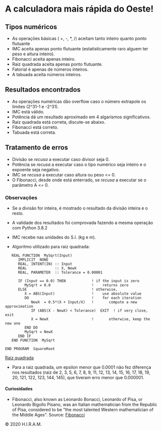 # A calculadora mais rápida do Oeste!

## Tipos numéricos

- As operações básicas ( +, -, \*, /) aceitam tanto inteiro quanto ponto
  flutuante
- IMC aceita apenas ponto flutuante (estatisticamente raro alguem ter peso e
  altura inteiro).
- Fibonacci aceita apenas inteiro.
- Raiz quadrada aceita apenas ponto flutuante.
- Fatorial é apenas de números inteiros.
- A tabuada aceita números inteiros.

## Resultados encontrados

- As operações numéricas dão overflow caso o número extrapole os limites (2^31-1
  e -2^31).
- IMC está válido.
- Potência dá um resultado aproximado em 4 algarismos significativos.
- Raiz quadrada está correta, discute-se abaixo.
- Fibonacci está correto.
- Tabuada está correta.

## Tratamento de erros

- Divisão se *recusa* a executar caso divisor seja 0.
- Potência se *recusa* a executar caso o tipo numérico seja inteiro e o expoente
  seja negativo.
- IMC se *recusa* a executar caso altura ou peso <= 0.
- O Fibonacci, desde onde está enterrado, se *recusa* a executar se o parâmetro
  A <= 0.

### Observações

- Se a divisão for inteira, é mostrado o resultado da divisão inteira e o resto.

- A validade dos resultados foi comprovada fazendo a mesma operação com Python
  3.8.2

- IMC recebe nas unidades do S.I. (kg e m).

- Algoritmo utilizado para raiz quadrada:

```
   REAL FUNCTION  MySqrt(Input)
      IMPLICIT  NONE
      REAL, INTENT(IN) :: Input
      REAL             :: X, NewX
      REAL, PARAMETER  :: Tolerance = 0.00001

      IF (Input == 0.0) THEN            ! if the input is zero
         MySqrt = 0.0                   !    returns zero
      ELSE                              ! otherwise,
         X = ABS(Input)                 !    use absolute value
         DO                             !    for each iteration
            NewX  = 0.5*(X + Input/X)   !       compute a new approximation
            IF (ABS(X - NewX) < Tolerance)  EXIT  ! if very close, exit
            X = NewX                    !       otherwise, keep the new one
         END DO
         MySqrt = NewX
      END IF
   END FUNCTION  MySqrt

END PROGRAM  SquareRoot
```
[Raiz
quadrada](https://pages.mtu.edu/~shene/COURSES/cs201/NOTES/chap06/sqrt-1.html)

- Para a raiz quadrada, um epsilon menor que 0.0001 não fez diferença nos
  resultados (raiz de 2, 3, 5, 6, 7, 8, 9, 11, 12, 13, 14, 15, 16, 17, 18, 19,
20, 121, 122, 123, 144, 145), que tiveram erro menor que 0.000001.

#### Curiosidades

- Fibonacci, also known as Leonardo Bonacci, Leonardo of Pisa, or Leonardo Bigollo
Pisano, was an Italian mathematician from the Republic of Pisa, considered to be
"the most talented Western mathematician of the Middle Ages". Source:
[Fibonacci](https://en.wikipedia.org/wiki/Fibonacci)

© 2020 H.I.R.A.M.
